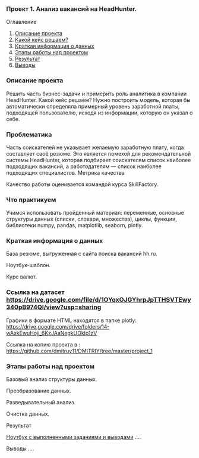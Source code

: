 ###  Проект 1. Анализ вакансий на HeadHunter.
Оглавление
1. [Описание проекта]()
2. [Какой кейс решаем?]()
3. [Краткая информация о данных]()
4. [Этапы работы над проектом]()
5. [Результат]()
6. [Выводы]()
### Описание проекта
Решить часть бизнес-задачи и примерить роль аналитика в компании HeadHunter.
Какой кейс решаем?
Нужно построить модель, которая бы автоматически определяла примерный уровень заработной платы, подходящей пользователю, исходя из информации, которую он указал о себе.
### Проблематика

Часть соискателей не указывает желаемую заработную плату, когда составляет своё резюме. Это является помехой для рекомендательной системы HeadHunter, которая подбирает соискателям список наиболее подходящих вакансий, а работодателям — список наиболее подходящих специалистов.
Метрика качества

Качество работы оценивается командой курса SkillFactory.
### Что практикуем

Учимся использовать пройденный материал: переменные, основные структуры данных (списки, словари, множества), циклы, функции, библиотеки numpy, pandas, matplotlib, seaborn, plotly.

### Краткая информация о данных



База резюме, выгруженная с сайта поиска вакансий hh.ru.

Ноутбук-шаблон.

Курс валют.

### Ссылка на датасет   https://drive.google.com/file/d/1OYqxOJGYhrpJpTTHSVTEwy340pB974QI/view?usp=sharing


Графики в формате HTML находятся в папке plotly: https://drive.google.com/drive/folders/14-wAxkEwuHojj_6KzJAaNegkUOklp1zV

Ссылка на копию проекта в : https://github.com/dmitruy11/DMITRIY/tree/master/project_1

### Этапы работы над проектом

Базовый анализ структуры данных.

Преобразование данных.

Разведывательный анализ.

Очистка данных.

Результат

[Ноутбук с выполненными заданиями и выводами](https://github.com/dmitruy11/DMITRIY/blob/master/project_1/%D0%9D%D0%BE%D1%83%D1%82%D0%B1%D1%83%D0%BA-%D1%88%D0%B0%D0%B1%D0%BB%D0%BE%D0%BD%20Project%201.ipynb)
....

Выводы
....